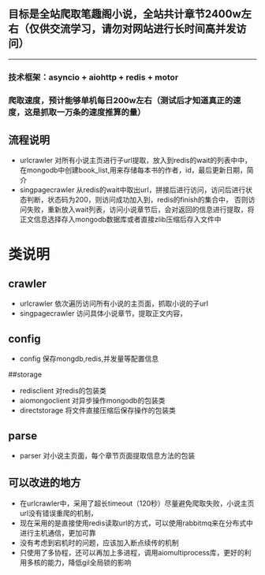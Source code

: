 ## 目标是全站爬取笔趣阁小说，全站共计章节2400w左右（仅供交流学习，请勿对网站进行长时间高并发访问）
---
### 技术框架：asyncio + aiohttp + redis + motor
### 爬取速度，预计能够单机每日200w左右（测试后才知道真正的速度，这是抓取一万条的速度推算的量）

## 流程说明
+ urlcrawler 对所有小说主页进行子url提取，放入到redis的wait的列表中中，在mongodb中创建book_list,用来存储每本书的作者，id，最后更新日期，简介
+ singpagecrawler 从redis的wait中取出url，拼接后进行访问，访问后进行状态判断，状态码为200，则访问成功加入到，redis的finish的集合中，
否则访问失败，重新放入wait列表，访问小说章节后，会对返回的信息进行提取，将正文信息选择存入mongodb数据库或者直接zlib压缩后存入文件中


# 类说明
## crawler
+ urlcrawler 依次遍历访问所有小说的主页面，抓取小说的子url
+ singpagecrawler 访问具体小说章节，提取正文内容，

## config
+ config 保存mongdb,redis,并发量等配置信息

##storage
+ redisclient 对redis的包装类
+ aiomongoclient 对异步操作mongodb的包装类
+ directstorage 将文件直接压缩后保存操作的包装类

## parse
+ parser 对小说主页面，每个章节页面提取信息方法的包装



## 可以改进的地方
+ 在urlcrawler中，采用了超长timeout（120秒）尽量避免爬取失败，小说主页url没有错误重爬的机制，
+ 现在采用的是直接使用redis读取url的方式，可以使用rabbitmq来在分布式中进行主机通信，更加可靠
+ 没有考虑到宕机时的问题，应该加入断点续传的机制
+ 只使用了多协程，还可以再加上多进程，调用aiomultiprocess库，更好的利用多核的能力，降低gil全局锁的影响
